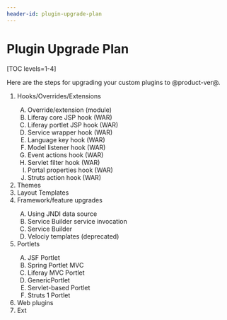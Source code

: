 ```yaml
---
header-id: plugin-upgrade-plan
---
```


# Plugin Upgrade Plan

[TOC levels=1-4]

Here are the steps for upgrading your custom plugins to @product-ver@. 

<ol type="1">
  <li>Hooks/Overrides/Extensions</li>
  <ol type="A">
      <li>Override/extension (module)</li>
      <li>Liferay core JSP hook (WAR)</li>
      <li>Liferay portlet JSP hook (WAR)</li>
      <li>Service wrapper hook (WAR)</li>
      <li>Language key hook (WAR)</li>
      <li>Model listener hook (WAR)</li>
      <li>Event actions hook (WAR)</li>
      <li>Servlet filter hook (WAR)</li>
      <li>Portal properties hook (WAR)</li>
      <li>Struts action hook (WAR)</li>
  </ol>
  <li>Themes</li>
  <li>Layout Templates</li>
  <li>Framework/feature upgrades</li>
  <ol type="A">
      <li>Using JNDI data source</li>
      <li>Service Builder service invocation</li>
      <li>Service Builder</li>
      <li>Velociy templates (deprecated)</li>
  </ol>
  <li>Portlets</li>
  <ol type="A">
      <li>JSF Portlet</li>
      <li>Spring Portlet MVC</li>
      <li>Liferay MVC Portlet</li>
      <li>GenericPortlet</li>
      <li>Servlet-based Portlet</li>
      <li>Struts 1 Portlet</li>
  </ol>
  <li>Web plugins</li>
  <li>Ext</li>
</ol>
